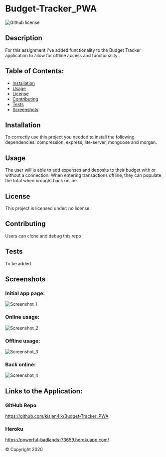 # Budget-Tracker_PWA

![Github license](https://img.shields.io/badge/no-license-green.svg)

  ## Description

For this assignment I've added functionality to the Budget Tracker application to allow for offline access and functionality..

  
  ## Table of Contents:

  * [Installation](##installation)
  * [Usage](##usage)
  * [License](##license)
  * [Contributing](##contributing)
  * [Tests](##tests)
  * [Screenshots](##screenshots)
  
  ## Installation

  To correctly use this project you needed to install the following dependencies:
  compression, express, lite-server, mongoose and morgan.

  ## Usage

  The user will is able to add expenses and deposits to their budget with or without a connection. When entering transactions offline, they can populate the total when brought back online.

  ## License
  
  This project is licensed under:  no license

  ## Contributing

  Users can clone and debug this repo

  ## Tests

 To be added


  ## Screenshots

  ### Initial app page:

  ![Screenshot_1](https://user-images.githubusercontent.com/63433561/89461267-af288f00-d739-11ea-9ceb-21bf73240076.PNG)


  ### Online usage:

  ![Screenshot_2](https://user-images.githubusercontent.com/63433561/89461268-af288f00-d739-11ea-8d67-2844983821df.PNG)


  ### Offline usage:

  ![Screenshot_3](https://user-images.githubusercontent.com/63433561/89461270-afc12580-d739-11ea-9351-e4e57550f8e9.PNG)


  ### Back online:

  ![Screenshot_4](https://user-images.githubusercontent.com/63433561/89461271-afc12580-d739-11ea-8465-057ac6a4d0ba.PNG)




  ## Links to the Application:

  ### GitHub Repo
   https://github.com/kisjan4ik/Budget-Tracker_PWA

  ### Heroku 
   https://powerful-badlands-73659.herokuapp.com/

  
  © Copyright 2020
  